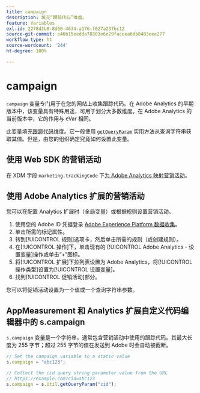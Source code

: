 ```yaml
---
title: campaign
description: 填充“跟踪代码”维度。
feature: Variables
exl-id: 2278d2b8-8d60-4634-a176-f027a237bc12
source-git-commit: e46b15eedda78303e6e29faceea6db8483eee277
workflow-type: ht
source-wordcount: '244'
ht-degree: 100%

---
```


# campaign

`campaign` 变量专门用于在您的网站上收集跟踪代码。在 Adobe Analytics 的早期版本中，该变量具有特殊用途，可用于划分大多数维度。在 Adobe Analytics 的当前版本中，它的作用与 eVar 相同。

此变量填充[跟踪代码](/help/components/dimensions/tracking-code.md)维度。它一般使用 [`getQueryParam`](/help/implement/vars/plugins/getqueryparam.md) 实用方法从查询字符串获取其值。但是，由您的组织确定究竟如何设置此变量。

## 使用 Web SDK 的营销活动

在 XDM 字段 `marketing.trackingCode` 下[为 Adobe Analytics 映射营销活动](https://experienceleague.adobe.com/docs/analytics/implementation/aep-edge/variable-mapping.html)。

## 使用 Adobe Analytics 扩展的营销活动

您可以在配置 Analytics 扩展时（全局变量）或根据规则设置营销活动。

1. 使用您的 Adobe ID 凭据登录 [Adobe Experience Platform 数据收集](https://experience.adobe.com/data-collection)。
2. 单击所需的标记属性。
3. 转到[!UICONTROL 规则]选项卡，然后单击所需的规则（或创建规则）。
4. 在[!UICONTROL 操作]下，单击现有的 [!UICONTROL Adobe Analytics - 设置变量]操作或单击“+”图标。
5. 将[!UICONTROL 扩展]下拉列表设置为 Adobe Analytics，将[!UICONTROL 操作类型]设置为[!UICONTROL 设置变量]。
6. 找到[!UICONTROL 促销活动]部分。

您可以将促销活动设置为一个值或一个查询字符串参数。

## AppMeasurement 和 Analytics 扩展自定义代码编辑器中的 s.campaign

`s.campaign` 变量是一个字符串，通常包含营销活动中使用的跟踪代码。其最大长度为 255 字节；超过 255 字节的值在发送到 Adobe 时会自动被截断。

```js
// Set the campaign variable to a static value
s.campaign = "abc123";

// Collect the cid query string parameter value from the URL
// https://example.com?cid=abc123
s.campaign = s.Util.getQueryParam("cid");
```
